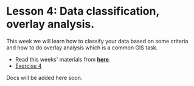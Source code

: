 # Lesson 4: Data classification, overlay analysis.

This week we will learn how to classify your data based on some criteria and how to do overlay analysis which is a common GIS task.

 - Read this weeks' materials from [**here**](https://automating-gis-processes.github.io/2016/index.html#lesson-4).
 - [Exercise 4](https://classroom.github.com/assignment-invitations/5160f5ebd9733fadc2ca156614c9baed)

Docs will be added here soon. 

